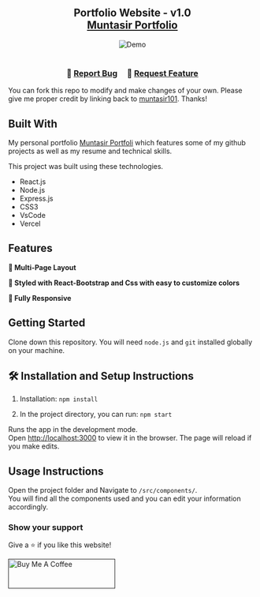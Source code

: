 <h2 align="center">
  Portfolio Website - v1.0<br/>
  <a href="https://muntasir101.vercel.app/" target="_blank">Muntasir Portfolio</a>
</h2>
<div align="center">
  <img alt="Demo" src="./Images/readme-img1.png" />
</div>

<br/>



<h3 align="center">
    🔹
    <a href="https://github.com/muntasir101/muntasir-portfolio/issues">Report Bug</a> &nbsp; &nbsp;
    🔹
    <a href="https://github.com/Muntasir101/muntasir-portfolio/issues">Request Feature</a>
</h3>



You can fork this repo to modify and make changes of your own. Please give me proper credit by linking back to [muntasir101](https://github.com/Muntasir101/muntasir-portfolio). Thanks!

## Built With

My personal portfolio <a href="https://muntasir101.vercel.app/" target="_blank">Muntasir Portfoli</a> which features some of my github projects as well as my resume and technical skills.<br/>

This project was built using these technologies.

- React.js
- Node.js
- Express.js
- CSS3
- VsCode
- Vercel

## Features

**📖 Multi-Page Layout**

**🎨 Styled with React-Bootstrap and Css with easy to customize colors**

**📱 Fully Responsive**

## Getting Started

Clone down this repository. You will need `node.js` and `git` installed globally on your machine.

## 🛠 Installation and Setup Instructions

1. Installation: `npm install`

2. In the project directory, you can run: `npm start`

Runs the app in the development mode.\
Open [http://localhost:3000](http://localhost:3000) to view it in the browser.
The page will reload if you make edits.

## Usage Instructions

Open the project folder and Navigate to `/src/components/`. <br/>
You will find all the components used and you can edit your information accordingly.

### Show your support

Give a ⭐ if you like this website!

<a href="" target="_blank"><img src="https://cdn.buymeacoffee.com/buttons/v2/default-violet.png" alt="Buy Me A Coffee" height= "60px" width= "217px" ></a>
